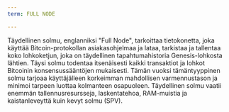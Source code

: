 ```yaml
---
term: FULL NODE

---
```

Täydellinen solmu, englanniksi "Full Node", tarkoittaa tietokonetta, joka käyttää Bitcoin-protokollan asiakasohjelmaa ja lataa, tarkistaa ja tallentaa koko lohkoketjun, joka on täydellinen tapahtumahistoria Genesis-lohkosta lähtien. Täysi solmu todentaa itsenäisesti kaikki transaktiot ja lohkot Bitcoinin konsensussääntöjen mukaisesti. Tämän vuoksi tämäntyyppinen solmu tarjoaa käyttäjälleen korkeimman mahdollisen varmennustason ja minimoi tarpeen luottaa kolmanteen osapuoleen. Täydellinen solmu vaatii enemmän tallennusresursseja, laskentatehoa, RAM-muistia ja kaistanleveyttä kuin kevyt solmu (SPV).